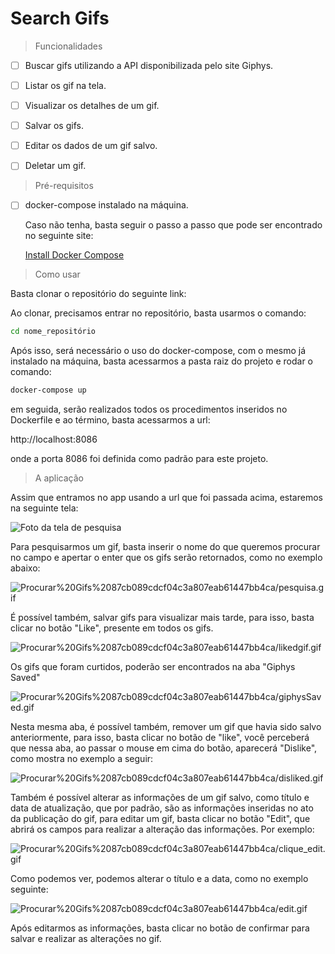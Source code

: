 # Search Gifs

> Funcionalidades

- [ ]  Buscar gifs utilizando a API disponibilizada pelo site Giphys.
- [ ]  Listar os gif na tela.
- [ ]  Visualizar os detalhes de um gif.

- [ ]  Salvar os gifs.
- [ ]  Editar os dados de um gif salvo.
- [ ]  Deletar um gif.

> Pré-requisitos

- [ ]  docker-compose instalado na máquina.

    Caso não tenha, basta seguir o passo a passo que pode ser encontrado no seguinte site:

    [Install Docker Compose](https://docs.docker.com/compose/install/)

> Como usar

Basta clonar o repositório do seguinte link:

[](https://github.com/felipebarreto148/appgiphys.git)

Ao clonar, precisamos entrar no repositório, basta usarmos o comando:

```bash
cd nome_repositório
```

Após isso, será necessário o uso do docker-compose, com o mesmo já instalado na máquina, basta acessarmos a pasta raiz do projeto e rodar o comando:

```bash
docker-compose up
```

em seguida, serão realizados todos os procedimentos inseridos no Dockerfile e ao término, basta acessarmos a url: 

http://localhost:8086

onde a porta 8086 foi definida como padrão para este projeto.

> A aplicação

Assim que entramos no app usando a url que foi passada acima, estaremos na seguinte tela:

![Foto da tela de pesquisa](https://github.com/felipebarreto148/appgiphys/pictures/tela_inicio.png)

Para pesquisarmos um gif, basta inserir o nome do que queremos procurar no campo e apertar o enter que os gifs serão retornados, como no exemplo abaixo:

![Procurar%20Gifs%2087cb089cdcf04c3a807eab61447bb4ca/pesquisa.gif](Procurar%20Gifs%2087cb089cdcf04c3a807eab61447bb4ca/pesquisa.gif)

É possível também, salvar gifs para visualizar mais tarde, para isso, basta clicar no botão "Like", presente em todos os gifs.

![Procurar%20Gifs%2087cb089cdcf04c3a807eab61447bb4ca/likedgif.gif](Procurar%20Gifs%2087cb089cdcf04c3a807eab61447bb4ca/likedgif.gif)

Os gifs que foram curtidos, poderão ser encontrados na aba "Giphys Saved"

![Procurar%20Gifs%2087cb089cdcf04c3a807eab61447bb4ca/giphysSaved.gif](Procurar%20Gifs%2087cb089cdcf04c3a807eab61447bb4ca/giphysSaved.gif)

Nesta mesma aba, é possível também, remover um gif que havia sido salvo anteriormente, para isso, basta clicar no botão de "like", você perceberá que nessa aba, ao passar o mouse em cima do botão, aparecerá "Dislike", como mostra no exemplo a seguir:

![Procurar%20Gifs%2087cb089cdcf04c3a807eab61447bb4ca/disliked.gif](Procurar%20Gifs%2087cb089cdcf04c3a807eab61447bb4ca/disliked.gif)

Também é possível alterar as informações de um gif salvo, como título e data de atualização, que por padrão, são as informações inseridas no ato da publicação do gif, para editar um gif, basta clicar no botão "Edit", que abrirá os campos para realizar a alteração das informações. Por exemplo:

![Procurar%20Gifs%2087cb089cdcf04c3a807eab61447bb4ca/clique_edit.gif](Procurar%20Gifs%2087cb089cdcf04c3a807eab61447bb4ca/clique_edit.gif)

Como podemos ver, podemos alterar o título e a data, como no exemplo seguinte: 

![Procurar%20Gifs%2087cb089cdcf04c3a807eab61447bb4ca/edit.gif](Procurar%20Gifs%2087cb089cdcf04c3a807eab61447bb4ca/edit.gif)

Após editarmos as informações, basta clicar no botão  de confirmar para salvar e realizar as alterações no gif.